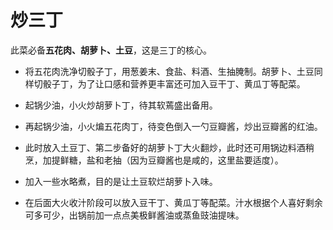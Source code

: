# 炒三丁

此菜必备**五花肉、胡萝卜、土豆**，这是三丁的核心。

- 将五花肉洗净切骰子丁，用葱姜末、食盐、料酒、生抽腌制。胡萝卜、土豆同样切骰子丁，为了让口感和营养更丰富还可加入豆干丁、黄瓜丁等配菜。

- 起锅少油，小火炒胡萝卜丁，待其软蔫盛出备用。

- 再起锅少油，小火煸五花肉丁，待变色倒入一勺豆瓣酱，炒出豆瓣酱的红油。

- 此时放入土豆丁、第二步备好的胡萝卜丁大火翻炒，此时还可用锅边料酒稍烹，加提鲜糖，盐和老抽（因为豆瓣酱也是咸的，这里盐要适度）。

- 加入一些水略煮，目的是让土豆软烂胡萝卜入味。

- 在后面大火收汁阶段可以放入豆干丁、黄瓜丁等配菜。汁水根据个人喜好剩余可多可少，出锅前加一点点美极鲜酱油或蒸鱼豉油提味。
